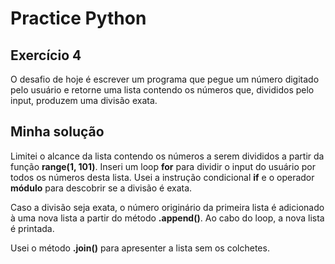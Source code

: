 # Practice Python
## Exercício 4
O desafio de hoje é escrever um programa que pegue um número digitado pelo usuário e retorne
uma lista contendo os números que, divididos pelo input, produzem uma divisão exata.

## Minha solução
Limitei o alcance da lista contendo os números a serem divididos a partir da função 
**range(1, 101)**. Inseri um loop **for** para dividir o input do usuário por todos os
números desta lista. Usei a instrução condicional **if** e o operador **módulo** para
descobrir se a divisão é exata.

Caso a divisão seja exata, o número originário da primeira lista é adicionado à uma nova lista
a partir do método **.append()**. Ao cabo do loop, a nova lista é printada.

Usei o método **.join()** para apresenter a lista sem os colchetes.
